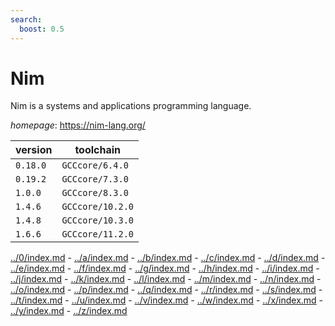 ```yaml
---
search:
  boost: 0.5
---
```

# Nim

Nim is a systems and applications programming language.

*homepage*: <https://nim-lang.org/>

version | toolchain
--------|----------
``0.18.0`` | ``GCCcore/6.4.0``
``0.19.2`` | ``GCCcore/7.3.0``
``1.0.0`` | ``GCCcore/8.3.0``
``1.4.6`` | ``GCCcore/10.2.0``
``1.4.8`` | ``GCCcore/10.3.0``
``1.6.6`` | ``GCCcore/11.2.0``

[../0/index.md](0) - [../a/index.md](a) - [../b/index.md](b) - [../c/index.md](c) - [../d/index.md](d) - [../e/index.md](e) - [../f/index.md](f) - [../g/index.md](g) - [../h/index.md](h) - [../i/index.md](i) - [../j/index.md](j) - [../k/index.md](k) - [../l/index.md](l) - [../m/index.md](m) - [../n/index.md](n) - [../o/index.md](o) - [../p/index.md](p) - [../q/index.md](q) - [../r/index.md](r) - [../s/index.md](s) - [../t/index.md](t) - [../u/index.md](u) - [../v/index.md](v) - [../w/index.md](w) - [../x/index.md](x) - [../y/index.md](y) - [../z/index.md](z)

